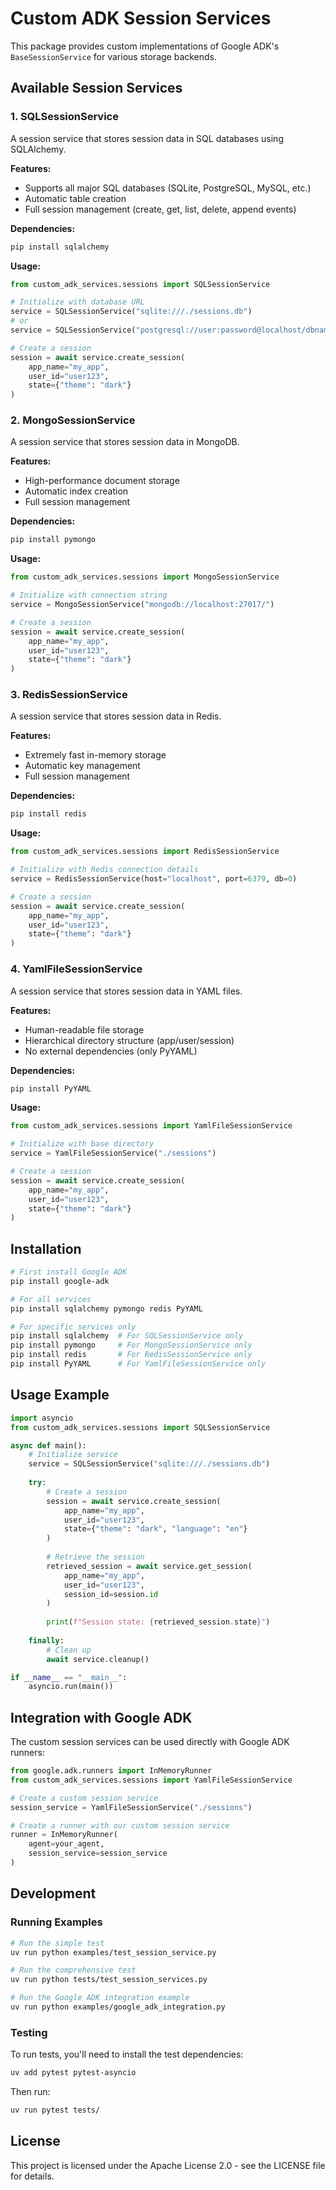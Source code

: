 # Custom ADK Session Services

This package provides custom implementations of Google ADK's `BaseSessionService` for various storage backends.

## Available Session Services

### 1. SQLSessionService
A session service that stores session data in SQL databases using SQLAlchemy.

**Features:**
- Supports all major SQL databases (SQLite, PostgreSQL, MySQL, etc.)
- Automatic table creation
- Full session management (create, get, list, delete, append events)

**Dependencies:**
```bash
pip install sqlalchemy
```

**Usage:**
```python
from custom_adk_services.sessions import SQLSessionService

# Initialize with database URL
service = SQLSessionService("sqlite:///./sessions.db")
# or
service = SQLSessionService("postgresql://user:password@localhost/dbname")

# Create a session
session = await service.create_session(
    app_name="my_app",
    user_id="user123",
    state={"theme": "dark"}
)
```

### 2. MongoSessionService
A session service that stores session data in MongoDB.

**Features:**
- High-performance document storage
- Automatic index creation
- Full session management

**Dependencies:**
```bash
pip install pymongo
```

**Usage:**
```python
from custom_adk_services.sessions import MongoSessionService

# Initialize with connection string
service = MongoSessionService("mongodb://localhost:27017/")

# Create a session
session = await service.create_session(
    app_name="my_app",
    user_id="user123",
    state={"theme": "dark"}
)
```

### 3. RedisSessionService
A session service that stores session data in Redis.

**Features:**
- Extremely fast in-memory storage
- Automatic key management
- Full session management

**Dependencies:**
```bash
pip install redis
```

**Usage:**
```python
from custom_adk_services.sessions import RedisSessionService

# Initialize with Redis connection details
service = RedisSessionService(host="localhost", port=6379, db=0)

# Create a session
session = await service.create_session(
    app_name="my_app",
    user_id="user123",
    state={"theme": "dark"}
)
```

### 4. YamlFileSessionService
A session service that stores session data in YAML files.

**Features:**
- Human-readable file storage
- Hierarchical directory structure (app/user/session)
- No external dependencies (only PyYAML)

**Dependencies:**
```bash
pip install PyYAML
```

**Usage:**
```python
from custom_adk_services.sessions import YamlFileSessionService

# Initialize with base directory
service = YamlFileSessionService("./sessions")

# Create a session
session = await service.create_session(
    app_name="my_app",
    user_id="user123",
    state={"theme": "dark"}
)
```

## Installation

```bash
# First install Google ADK
pip install google-adk

# For all services
pip install sqlalchemy pymongo redis PyYAML

# For specific services only
pip install sqlalchemy  # For SQLSessionService only
pip install pymongo     # For MongoSessionService only
pip install redis       # For RedisSessionService only
pip install PyYAML      # For YamlFileSessionService only
```

## Usage Example

```python
import asyncio
from custom_adk_services.sessions import SQLSessionService

async def main():
    # Initialize service
    service = SQLSessionService("sqlite:///./sessions.db")
    
    try:
        # Create a session
        session = await service.create_session(
            app_name="my_app",
            user_id="user123",
            state={"theme": "dark", "language": "en"}
        )
        
        # Retrieve the session
        retrieved_session = await service.get_session(
            app_name="my_app",
            user_id="user123",
            session_id=session.id
        )
        
        print(f"Session state: {retrieved_session.state}")
        
    finally:
        # Clean up
        await service.cleanup()

if __name__ == "__main__":
    asyncio.run(main())
```

## Integration with Google ADK

The custom session services can be used directly with Google ADK runners:

```python
from google.adk.runners import InMemoryRunner
from custom_adk_services.sessions import YamlFileSessionService

# Create a custom session service
session_service = YamlFileSessionService("./sessions")

# Create a runner with our custom session service
runner = InMemoryRunner(
    agent=your_agent,
    session_service=session_service
)
```

## Development

### Running Examples

```bash
# Run the simple test
uv run python examples/test_session_service.py

# Run the comprehensive test
uv run python tests/test_session_services.py

# Run the Google ADK integration example
uv run python examples/google_adk_integration.py
```

### Testing

To run tests, you'll need to install the test dependencies:

```bash
uv add pytest pytest-asyncio
```

Then run:

```bash
uv run pytest tests/
```

## License

This project is licensed under the Apache License 2.0 - see the LICENSE file for details.